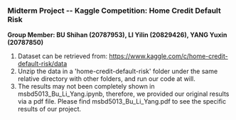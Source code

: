 ### Midterm Project -- Kaggle Competition: Home Credit Default Risk

  **Group Member: BU Shihan (20787953), LI Yilin (20829426), YANG Yuxin (20787850)**

  1. Dataset can be retrieved from: https://www.kaggle.com/c/home-credit-default-risk/data
  2. Unzip the data in a 'home-credit-default-risk' folder under the same relative directory with other folders, and run our code at will.
  3. The results may not been completely shown in msbd5013_Bu_Li_Yang.ipynb, therefore, we provided our original results via a pdf file. Please find msbd5013_Bu_Li_Yang.pdf to see the specific results of our project.
